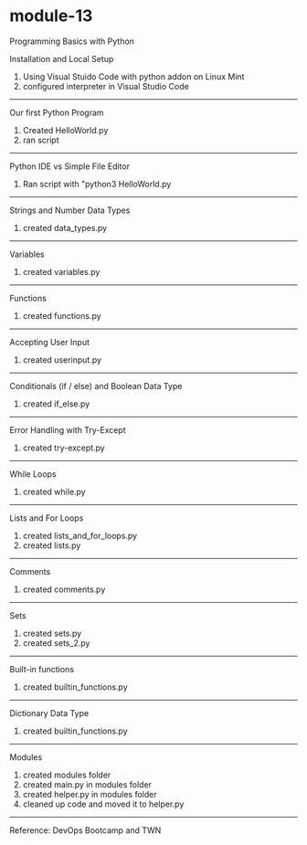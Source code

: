 # module-13
Programming Basics with Python

Installation and Local Setup
1. Using Visual Stuido Code with python addon on Linux Mint
2. configured interpreter in Visual Studio Code


--------------------------------------------------

Our first Python Program
1. Created HelloWorld.py
2. ran script

--------------------------------------------------

Python IDE vs Simple File Editor
1. Ran script with "python3 HelloWorld.py

--------------------------------------------------

Strings and Number Data Types
1. created data_types.py

--------------------------------------------------

Variables
1. created variables.py

--------------------------------------------------

Functions
1. created functions.py

--------------------------------------------------

Accepting User Input
1. created userinput.py

--------------------------------------------------

Conditionals (if / else) and Boolean Data Type
1. created if_else.py

--------------------------------------------------

Error Handling with Try-Except
1. created try-except.py

--------------------------------------------------

While Loops
1. created while.py

--------------------------------------------------

Lists and For Loops
1. created lists_and_for_loops.py
2. created lists.py

--------------------------------------------------

Comments
1. created comments.py

--------------------------------------------------

Sets
1. created sets.py
2. created sets_2.py

--------------------------------------------------

Built-in functions
1. created builtin_functions.py

--------------------------------------------------

Dictionary Data Type
1. created builtin_functions.py

--------------------------------------------------

Modules
1. created modules folder
2. created main.py in modules folder
3. created helper.py in modules folder
4. cleaned up code and moved it to helper.py

--------------------------------------------------



Reference: DevOps Bootcamp and TWN